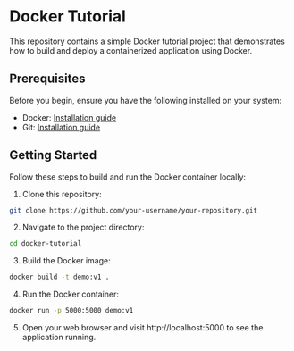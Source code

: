 # Docker Tutorial

This repository contains a simple Docker tutorial project that demonstrates how to build and deploy a containerized application using Docker.

## Prerequisites

Before you begin, ensure you have the following installed on your system:
- Docker: [Installation guide](https://docs.docker.com/get-docker/)
- Git: [Installation guide](https://git-scm.com/book/en/v2/Getting-Started-Installing-Git)

## Getting Started

Follow these steps to build and run the Docker container locally:

1. Clone this repository:
```bash
git clone https://github.com/your-username/your-repository.git
```

2. Navigate to the project directory:
```bash
cd docker-tutorial
```

3. Build the Docker image:
```bash
docker build -t demo:v1 .
```

4. Run the Docker container:
```bash
docker run -p 5000:5000 demo:v1
```

5. Open your web browser and visit http://localhost:5000 to see the application running.
